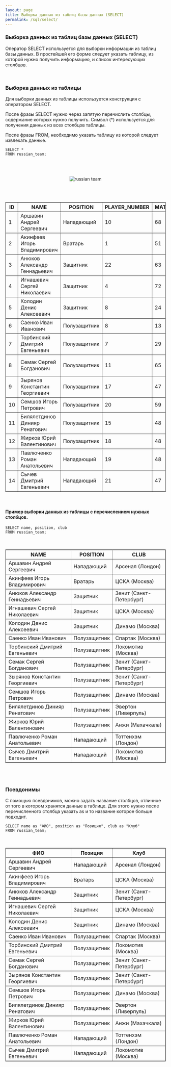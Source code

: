 ```yaml
---
layout: page
title: Выборка данных из таблиц базы данных (SELECT)
permalink: /sql/select/
---
```



### Выборка данных из таблиц базы данных (SELECT)


Оператор SELECT используется для выборки информации из таблиц базы данных. В простейшей его форме следует указать таблицу, из которой нужно получить информацию, и список интересующих столбцов.


<br/>
<h3>Выборка данных из таблицы</h3>


Для выборки данных из таблицы используется конструкция с оператором SELECT.



После фразы SELECT нужно через запятую перечислить столбцы, содержание которых нужно получить. Символ  (*) используется для получения данных из всех столбцов таблицы.


После фразы FROM, необходимо указать таблицу из которой следует извлекать данные.



    SELECT *
    FROM russian_team;

<br/><br/>


<div align="center">
<img src="/website/03-sql/04-select/russian-team.png" border="0" alt="russian team">
</div>


<br/><br/>

<TABLE BORDER="1">
<TR><TH>ID</TH><TH>NAME</TH><TH>POSITION</TH><TH>PLAYER_NUMBER</TH><TH>MATCHES</TH><TH>GOALS</TH><TH>CLUB</TH><TH>BIRTHDAY</TH></TR>
<TR><TD>1</TD><TD>&#1040;&#1088;&#1096;&#1072;&#1074;&#1080;&#1085; &#1040;&#1085;&#1076;&#1088;&#1077;&#1081; &#1057;&#1077;&#1088;&#1075;&#1077;&#1077;&#1074;&#1080;&#1095;</TD><TD>&#1053;&#1072;&#1087;&#1072;&#1076;&#1072;&#1102;&#1097;&#1080;&#1081;</TD><TD>10</TD><TD>68</TD><TD>16</TD><TD>&#1040;&#1088;&#1089;&#1077;&#1085;&#1072;&#1083; (&#1051;&#1086;&#1085;&#1076;&#1086;&#1085;)</TD><TD>29.05.1981</TD></TR>
<TR><TD>2</TD><TD>&#1040;&#1082;&#1080;&#1085;&#1092;&#1077;&#1077;&#1074; &#1048;&#1075;&#1086;&#1088;&#1100; &#1042;&#1083;&#1072;&#1076;&#1080;&#1084;&#1080;&#1088;&#1086;&#1074;&#1080;&#1095;</TD><TD>&#1042;&#1088;&#1072;&#1090;&#1072;&#1088;&#1100;</TD><TD>1</TD><TD>51</TD><TD>0</TD><TD>&#1062;&#1057;&#1050;&#1040; (&#1052;&#1086;&#1089;&#1082;&#1074;&#1072;)</TD><TD>08.04.1986</TD></TR>
<TR><TD>3</TD><TD>&#1040;&#1085;&#1102;&#1082;&#1086;&#1074; &#1040;&#1083;&#1077;&#1082;&#1089;&#1072;&#1085;&#1076;&#1088; &#1043;&#1077;&#1085;&#1085;&#1072;&#1076;&#1100;&#1077;&#1074;&#1080;&#1095;</TD><TD>&#1047;&#1072;&#1097;&#1080;&#1090;&#1085;&#1080;&#1082;</TD><TD>22</TD><TD>63</TD><TD>1</TD><TD>&#1047;&#1077;&#1085;&#1080;&#1090; (&#1057;&#1072;&#1085;&#1082;&#1090;-&#1055;&#1077;&#1090;&#1077;&#1088;&#1073;&#1091;&#1088;&#1075;)</TD><TD>28.09.1982</TD></TR>
<TR><TD>4</TD><TD>&#1048;&#1075;&#1085;&#1072;&#1096;&#1077;&#1074;&#1080;&#1095; &#1057;&#1077;&#1088;&#1075;&#1077;&#1081; &#1053;&#1080;&#1082;&#1086;&#1083;&#1072;&#1077;&#1074;&#1080;&#1095;</TD><TD>&#1047;&#1072;&#1097;&#1080;&#1090;&#1085;&#1080;&#1082;</TD><TD>4</TD><TD>72</TD><TD>5</TD><TD>&#1062;&#1057;&#1050;&#1040; (&#1052;&#1086;&#1089;&#1082;&#1074;&#1072;)</TD><TD>14.07.1979</TD></TR>
<TR><TD>5</TD><TD>&#1050;&#1086;&#1083;&#1086;&#1076;&#1080;&#1085; &#1044;&#1077;&#1085;&#1080;&#1089; &#1040;&#1083;&#1077;&#1082;&#1089;&#1077;&#1077;&#1074;&#1080;&#1095;</TD><TD>&#1047;&#1072;&#1097;&#1080;&#1090;&#1085;&#1080;&#1082;</TD><TD>8</TD><TD>24</TD><TD>0</TD><TD>&#1044;&#1080;&#1085;&#1072;&#1084;&#1086; (&#1052;&#1086;&#1089;&#1082;&#1074;&#1072;)</TD><TD>11.01.1982</TD></TR>
<TR><TD>6</TD><TD>&#1057;&#1072;&#1077;&#1085;&#1082;&#1086; &#1048;&#1074;&#1072;&#1085; &#1048;&#1074;&#1072;&#1085;&#1086;&#1074;&#1080;&#1095;</TD><TD>&#1055;&#1086;&#1083;&#1091;&#1079;&#1072;&#1097;&#1080;&#1090;&#1085;&#1080;&#1082;</TD><TD>8</TD><TD>13</TD><TD>9</TD><TD>&#1057;&#1087;&#1072;&#1088;&#1090;&#1072;&#1082; (&#1052;&#1086;&#1089;&#1082;&#1074;&#1072;)</TD><TD>17.10.1983</TD></TR>
<TR><TD>7</TD><TD>&#1058;&#1086;&#1088;&#1073;&#1080;&#1085;&#1089;&#1082;&#1080;&#1081; &#1044;&#1084;&#1080;&#1090;&#1088;&#1080;&#1081; &#1045;&#1074;&#1075;&#1077;&#1085;&#1100;&#1077;&#1074;&#1080;&#1095;</TD><TD>&#1055;&#1086;&#1083;&#1091;&#1079;&#1072;&#1097;&#1080;&#1090;&#1085;&#1080;&#1082;</TD><TD>7</TD><TD>29</TD><TD>2</TD><TD>&#1051;&#1086;&#1082;&#1086;&#1084;&#1086;&#1090;&#1080;&#1074; (&#1052;&#1086;&#1089;&#1082;&#1074;&#1072;)</TD><TD>28.04.1984</TD></TR>
<TR><TD>8</TD><TD>&#1057;&#1077;&#1084;&#1072;&#1082; &#1057;&#1077;&#1088;&#1075;&#1077;&#1081; &#1041;&#1086;&#1075;&#1076;&#1072;&#1085;&#1086;&#1074;&#1080;&#1095;</TD><TD>&#1055;&#1086;&#1083;&#1091;&#1079;&#1072;&#1097;&#1080;&#1090;&#1085;&#1080;&#1082;</TD><TD>11</TD><TD>65</TD><TD>4</TD><TD>&#1047;&#1077;&#1085;&#1080;&#1090; (&#1057;&#1072;&#1085;&#1082;&#1090;-&#1055;&#1077;&#1090;&#1077;&#1088;&#1073;&#1091;&#1088;&#1075;)</TD><TD>27.02.1976</TD></TR>
<TR><TD>9</TD><TD>&#1047;&#1099;&#1088;&#1103;&#1085;&#1086;&#1074; &#1050;&#1086;&#1085;&#1089;&#1090;&#1072;&#1085;&#1090;&#1080;&#1085; &#1043;&#1077;&#1086;&#1088;&#1075;&#1080;&#1077;&#1074;&#1080;&#1095;</TD><TD>&#1055;&#1086;&#1083;&#1091;&#1079;&#1072;&#1097;&#1080;&#1090;&#1085;&#1080;&#1082;</TD><TD>17</TD><TD>47</TD><TD>7</TD><TD>&#1047;&#1077;&#1085;&#1080;&#1090; (&#1057;&#1072;&#1085;&#1082;&#1090;-&#1055;&#1077;&#1090;&#1077;&#1088;&#1073;&#1091;&#1088;&#1075;)</TD><TD>05.10.1977</TD></TR>
<TR><TD>10</TD><TD>&#1057;&#1077;&#1084;&#1096;&#1086;&#1074; &#1048;&#1075;&#1086;&#1088;&#1100; &#1055;&#1077;&#1090;&#1088;&#1086;&#1074;&#1080;&#1095;</TD><TD>&#1055;&#1086;&#1083;&#1091;&#1079;&#1072;&#1097;&#1080;&#1090;&#1085;&#1080;&#1082;</TD><TD>20</TD><TD>59</TD><TD>3</TD><TD>&#1044;&#1080;&#1085;&#1072;&#1084;&#1086; (&#1052;&#1086;&#1089;&#1082;&#1074;&#1072;)</TD><TD>06.04.1978</TD></TR>
<TR><TD>11</TD><TD>&#1041;&#1080;&#1083;&#1103;&#1083;&#1077;&#1090;&#1076;&#1080;&#1085;&#1086;&#1074; &#1044;&#1080;&#1085;&#1080;&#1103;&#1088; &#1056;&#1077;&#1085;&#1072;&#1090;&#1086;&#1074;&#1080;&#1095;</TD><TD>&#1055;&#1086;&#1083;&#1091;&#1079;&#1072;&#1097;&#1080;&#1090;&#1085;&#1080;&#1082;</TD><TD>15</TD><TD>48</TD><TD>6</TD><TD>&#1069;&#1074;&#1077;&#1088;&#1090;&#1086;&#1085; (&#1051;&#1080;&#1074;&#1077;&#1088;&#1087;&#1091;&#1083;&#1100;)</TD><TD>27.02.1985</TD></TR>
<TR><TD>12</TD><TD>&#1046;&#1080;&#1088;&#1082;&#1086;&#1074; &#1070;&#1088;&#1080;&#1081; &#1042;&#1072;&#1083;&#1077;&#1085;&#1090;&#1080;&#1085;&#1086;&#1074;&#1080;&#1095;</TD><TD>&#1055;&#1086;&#1083;&#1091;&#1079;&#1072;&#1097;&#1080;&#1090;&#1085;&#1080;&#1082;</TD><TD>18</TD><TD>48</TD><TD>0</TD><TD>&#1040;&#1085;&#1078;&#1080; (&#1052;&#1072;&#1093;&#1072;&#1095;&#1082;&#1072;&#1083;&#1072;)</TD><TD>20.08.1983</TD></TR>
<TR><TD>13</TD><TD>&#1055;&#1072;&#1074;&#1083;&#1102;&#1095;&#1077;&#1085;&#1082;&#1086; &#1056;&#1086;&#1084;&#1072;&#1085; &#1040;&#1085;&#1072;&#1090;&#1086;&#1083;&#1100;&#1077;&#1074;&#1080;&#1095;</TD><TD>&#1053;&#1072;&#1087;&#1072;&#1076;&#1072;&#1102;&#1097;&#1080;&#1081;</TD><TD>19</TD><TD>48</TD><TD>20</TD><TD>&#1058;&#1086;&#1090;&#1090;&#1077;&#1085;&#1093;&#1101;&#1084; (&#1051;&#1086;&#1085;&#1076;&#1086;&#1085;)</TD><TD>15.12.1981</TD></TR>
<TR><TD>14</TD><TD>&#1057;&#1099;&#1095;&#1077;&#1074; &#1044;&#1084;&#1080;&#1090;&#1088;&#1080;&#1081; &#1045;&#1074;&#1075;&#1077;&#1085;&#1100;&#1077;&#1074;&#1080;&#1095;</TD><TD>&#1053;&#1072;&#1087;&#1072;&#1076;&#1072;&#1102;&#1097;&#1080;&#1081;</TD><TD>21</TD><TD>47</TD><TD>14</TD><TD>&#1051;&#1086;&#1082;&#1086;&#1084;&#1086;&#1090;&#1080;&#1074; (&#1052;&#1086;&#1089;&#1082;&#1074;&#1072;)</TD><TD>26.10.1983</TD></TR>
</TABLE>

<br/>

#### Пример выборки данных из таблицы с перечислением нужных столбцов.


    SELECT name, position, club
    FROM russian_team;

<br/>

<TABLE BORDER="1">
<TR><TH>NAME</TH><TH>POSITION</TH><TH>CLUB</TH></TR>
<TR><TD>&#1040;&#1088;&#1096;&#1072;&#1074;&#1080;&#1085; &#1040;&#1085;&#1076;&#1088;&#1077;&#1081; &#1057;&#1077;&#1088;&#1075;&#1077;&#1077;&#1074;&#1080;&#1095;</TD><TD>&#1053;&#1072;&#1087;&#1072;&#1076;&#1072;&#1102;&#1097;&#1080;&#1081;</TD><TD>&#1040;&#1088;&#1089;&#1077;&#1085;&#1072;&#1083; (&#1051;&#1086;&#1085;&#1076;&#1086;&#1085;)</TD></TR>
<TR><TD>&#1040;&#1082;&#1080;&#1085;&#1092;&#1077;&#1077;&#1074; &#1048;&#1075;&#1086;&#1088;&#1100; &#1042;&#1083;&#1072;&#1076;&#1080;&#1084;&#1080;&#1088;&#1086;&#1074;&#1080;&#1095;</TD><TD>&#1042;&#1088;&#1072;&#1090;&#1072;&#1088;&#1100;</TD><TD>&#1062;&#1057;&#1050;&#1040; (&#1052;&#1086;&#1089;&#1082;&#1074;&#1072;)</TD></TR>
<TR><TD>&#1040;&#1085;&#1102;&#1082;&#1086;&#1074; &#1040;&#1083;&#1077;&#1082;&#1089;&#1072;&#1085;&#1076;&#1088; &#1043;&#1077;&#1085;&#1085;&#1072;&#1076;&#1100;&#1077;&#1074;&#1080;&#1095;</TD><TD>&#1047;&#1072;&#1097;&#1080;&#1090;&#1085;&#1080;&#1082;</TD><TD>&#1047;&#1077;&#1085;&#1080;&#1090; (&#1057;&#1072;&#1085;&#1082;&#1090;-&#1055;&#1077;&#1090;&#1077;&#1088;&#1073;&#1091;&#1088;&#1075;)</TD></TR>
<TR><TD>&#1048;&#1075;&#1085;&#1072;&#1096;&#1077;&#1074;&#1080;&#1095; &#1057;&#1077;&#1088;&#1075;&#1077;&#1081; &#1053;&#1080;&#1082;&#1086;&#1083;&#1072;&#1077;&#1074;&#1080;&#1095;</TD><TD>&#1047;&#1072;&#1097;&#1080;&#1090;&#1085;&#1080;&#1082;</TD><TD>&#1062;&#1057;&#1050;&#1040; (&#1052;&#1086;&#1089;&#1082;&#1074;&#1072;)</TD></TR>
<TR><TD>&#1050;&#1086;&#1083;&#1086;&#1076;&#1080;&#1085; &#1044;&#1077;&#1085;&#1080;&#1089; &#1040;&#1083;&#1077;&#1082;&#1089;&#1077;&#1077;&#1074;&#1080;&#1095;</TD><TD>&#1047;&#1072;&#1097;&#1080;&#1090;&#1085;&#1080;&#1082;</TD><TD>&#1044;&#1080;&#1085;&#1072;&#1084;&#1086; (&#1052;&#1086;&#1089;&#1082;&#1074;&#1072;)</TD></TR>
<TR><TD>&#1057;&#1072;&#1077;&#1085;&#1082;&#1086; &#1048;&#1074;&#1072;&#1085; &#1048;&#1074;&#1072;&#1085;&#1086;&#1074;&#1080;&#1095;</TD><TD>&#1055;&#1086;&#1083;&#1091;&#1079;&#1072;&#1097;&#1080;&#1090;&#1085;&#1080;&#1082;</TD><TD>&#1057;&#1087;&#1072;&#1088;&#1090;&#1072;&#1082; (&#1052;&#1086;&#1089;&#1082;&#1074;&#1072;)</TD></TR>
<TR><TD>&#1058;&#1086;&#1088;&#1073;&#1080;&#1085;&#1089;&#1082;&#1080;&#1081; &#1044;&#1084;&#1080;&#1090;&#1088;&#1080;&#1081; &#1045;&#1074;&#1075;&#1077;&#1085;&#1100;&#1077;&#1074;&#1080;&#1095;</TD><TD>&#1055;&#1086;&#1083;&#1091;&#1079;&#1072;&#1097;&#1080;&#1090;&#1085;&#1080;&#1082;</TD><TD>&#1051;&#1086;&#1082;&#1086;&#1084;&#1086;&#1090;&#1080;&#1074; (&#1052;&#1086;&#1089;&#1082;&#1074;&#1072;)</TD></TR>
<TR><TD>&#1057;&#1077;&#1084;&#1072;&#1082; &#1057;&#1077;&#1088;&#1075;&#1077;&#1081; &#1041;&#1086;&#1075;&#1076;&#1072;&#1085;&#1086;&#1074;&#1080;&#1095;</TD><TD>&#1055;&#1086;&#1083;&#1091;&#1079;&#1072;&#1097;&#1080;&#1090;&#1085;&#1080;&#1082;</TD><TD>&#1047;&#1077;&#1085;&#1080;&#1090; (&#1057;&#1072;&#1085;&#1082;&#1090;-&#1055;&#1077;&#1090;&#1077;&#1088;&#1073;&#1091;&#1088;&#1075;)</TD></TR>
<TR><TD>&#1047;&#1099;&#1088;&#1103;&#1085;&#1086;&#1074; &#1050;&#1086;&#1085;&#1089;&#1090;&#1072;&#1085;&#1090;&#1080;&#1085; &#1043;&#1077;&#1086;&#1088;&#1075;&#1080;&#1077;&#1074;&#1080;&#1095;</TD><TD>&#1055;&#1086;&#1083;&#1091;&#1079;&#1072;&#1097;&#1080;&#1090;&#1085;&#1080;&#1082;</TD><TD>&#1047;&#1077;&#1085;&#1080;&#1090; (&#1057;&#1072;&#1085;&#1082;&#1090;-&#1055;&#1077;&#1090;&#1077;&#1088;&#1073;&#1091;&#1088;&#1075;)</TD></TR>
<TR><TD>&#1057;&#1077;&#1084;&#1096;&#1086;&#1074; &#1048;&#1075;&#1086;&#1088;&#1100; &#1055;&#1077;&#1090;&#1088;&#1086;&#1074;&#1080;&#1095;</TD><TD>&#1055;&#1086;&#1083;&#1091;&#1079;&#1072;&#1097;&#1080;&#1090;&#1085;&#1080;&#1082;</TD><TD>&#1044;&#1080;&#1085;&#1072;&#1084;&#1086; (&#1052;&#1086;&#1089;&#1082;&#1074;&#1072;)</TD></TR>
<TR><TD>&#1041;&#1080;&#1083;&#1103;&#1083;&#1077;&#1090;&#1076;&#1080;&#1085;&#1086;&#1074; &#1044;&#1080;&#1085;&#1080;&#1103;&#1088; &#1056;&#1077;&#1085;&#1072;&#1090;&#1086;&#1074;&#1080;&#1095;</TD><TD>&#1055;&#1086;&#1083;&#1091;&#1079;&#1072;&#1097;&#1080;&#1090;&#1085;&#1080;&#1082;</TD><TD>&#1069;&#1074;&#1077;&#1088;&#1090;&#1086;&#1085; (&#1051;&#1080;&#1074;&#1077;&#1088;&#1087;&#1091;&#1083;&#1100;)</TD></TR>
<TR><TD>&#1046;&#1080;&#1088;&#1082;&#1086;&#1074; &#1070;&#1088;&#1080;&#1081; &#1042;&#1072;&#1083;&#1077;&#1085;&#1090;&#1080;&#1085;&#1086;&#1074;&#1080;&#1095;</TD><TD>&#1055;&#1086;&#1083;&#1091;&#1079;&#1072;&#1097;&#1080;&#1090;&#1085;&#1080;&#1082;</TD><TD>&#1040;&#1085;&#1078;&#1080; (&#1052;&#1072;&#1093;&#1072;&#1095;&#1082;&#1072;&#1083;&#1072;)</TD></TR>
<TR><TD>&#1055;&#1072;&#1074;&#1083;&#1102;&#1095;&#1077;&#1085;&#1082;&#1086; &#1056;&#1086;&#1084;&#1072;&#1085; &#1040;&#1085;&#1072;&#1090;&#1086;&#1083;&#1100;&#1077;&#1074;&#1080;&#1095;</TD><TD>&#1053;&#1072;&#1087;&#1072;&#1076;&#1072;&#1102;&#1097;&#1080;&#1081;</TD><TD>&#1058;&#1086;&#1090;&#1090;&#1077;&#1085;&#1093;&#1101;&#1084; (&#1051;&#1086;&#1085;&#1076;&#1086;&#1085;)</TD></TR>
<TR><TD>&#1057;&#1099;&#1095;&#1077;&#1074; &#1044;&#1084;&#1080;&#1090;&#1088;&#1080;&#1081; &#1045;&#1074;&#1075;&#1077;&#1085;&#1100;&#1077;&#1074;&#1080;&#1095;</TD><TD>&#1053;&#1072;&#1087;&#1072;&#1076;&#1072;&#1102;&#1097;&#1080;&#1081;</TD><TD>&#1051;&#1086;&#1082;&#1086;&#1084;&#1086;&#1090;&#1080;&#1074; (&#1052;&#1086;&#1089;&#1082;&#1074;&#1072;)</TD></TR>
</TABLE>


<br/><br/>

<h3>Псевдонимы</h3>


С помощью псевдонимов, можно задать название столбцов, отличное от того в котором хранятся данные в таблице. Для этого нужно после перечисленного столбца указать as и то название которое больше подходит.


    SELECT name as "ФИО", position as "Позиция", club as "Клуб"
    FROM russian_team;


<br/>


<TABLE BORDER="1">
<TR><TH>&#1060;&#1048;&#1054;</TH><TH>&#1055;&#1086;&#1079;&#1080;&#1094;&#1080;&#1103;</TH><TH>&#1050;&#1083;&#1091;&#1073;</TH></TR>
<TR><TD>&#1040;&#1088;&#1096;&#1072;&#1074;&#1080;&#1085; &#1040;&#1085;&#1076;&#1088;&#1077;&#1081; &#1057;&#1077;&#1088;&#1075;&#1077;&#1077;&#1074;&#1080;&#1095;</TD><TD>&#1053;&#1072;&#1087;&#1072;&#1076;&#1072;&#1102;&#1097;&#1080;&#1081;</TD><TD>&#1040;&#1088;&#1089;&#1077;&#1085;&#1072;&#1083; (&#1051;&#1086;&#1085;&#1076;&#1086;&#1085;)</TD></TR>
<TR><TD>&#1040;&#1082;&#1080;&#1085;&#1092;&#1077;&#1077;&#1074; &#1048;&#1075;&#1086;&#1088;&#1100; &#1042;&#1083;&#1072;&#1076;&#1080;&#1084;&#1080;&#1088;&#1086;&#1074;&#1080;&#1095;</TD><TD>&#1042;&#1088;&#1072;&#1090;&#1072;&#1088;&#1100;</TD><TD>&#1062;&#1057;&#1050;&#1040; (&#1052;&#1086;&#1089;&#1082;&#1074;&#1072;)</TD></TR>
<TR><TD>&#1040;&#1085;&#1102;&#1082;&#1086;&#1074; &#1040;&#1083;&#1077;&#1082;&#1089;&#1072;&#1085;&#1076;&#1088; &#1043;&#1077;&#1085;&#1085;&#1072;&#1076;&#1100;&#1077;&#1074;&#1080;&#1095;</TD><TD>&#1047;&#1072;&#1097;&#1080;&#1090;&#1085;&#1080;&#1082;</TD><TD>&#1047;&#1077;&#1085;&#1080;&#1090; (&#1057;&#1072;&#1085;&#1082;&#1090;-&#1055;&#1077;&#1090;&#1077;&#1088;&#1073;&#1091;&#1088;&#1075;)</TD></TR>
<TR><TD>&#1048;&#1075;&#1085;&#1072;&#1096;&#1077;&#1074;&#1080;&#1095; &#1057;&#1077;&#1088;&#1075;&#1077;&#1081; &#1053;&#1080;&#1082;&#1086;&#1083;&#1072;&#1077;&#1074;&#1080;&#1095;</TD><TD>&#1047;&#1072;&#1097;&#1080;&#1090;&#1085;&#1080;&#1082;</TD><TD>&#1062;&#1057;&#1050;&#1040; (&#1052;&#1086;&#1089;&#1082;&#1074;&#1072;)</TD></TR>
<TR><TD>&#1050;&#1086;&#1083;&#1086;&#1076;&#1080;&#1085; &#1044;&#1077;&#1085;&#1080;&#1089; &#1040;&#1083;&#1077;&#1082;&#1089;&#1077;&#1077;&#1074;&#1080;&#1095;</TD><TD>&#1047;&#1072;&#1097;&#1080;&#1090;&#1085;&#1080;&#1082;</TD><TD>&#1044;&#1080;&#1085;&#1072;&#1084;&#1086; (&#1052;&#1086;&#1089;&#1082;&#1074;&#1072;)</TD></TR>
<TR><TD>&#1057;&#1072;&#1077;&#1085;&#1082;&#1086; &#1048;&#1074;&#1072;&#1085; &#1048;&#1074;&#1072;&#1085;&#1086;&#1074;&#1080;&#1095;</TD><TD>&#1055;&#1086;&#1083;&#1091;&#1079;&#1072;&#1097;&#1080;&#1090;&#1085;&#1080;&#1082;</TD><TD>&#1057;&#1087;&#1072;&#1088;&#1090;&#1072;&#1082; (&#1052;&#1086;&#1089;&#1082;&#1074;&#1072;)</TD></TR>
<TR><TD>&#1058;&#1086;&#1088;&#1073;&#1080;&#1085;&#1089;&#1082;&#1080;&#1081; &#1044;&#1084;&#1080;&#1090;&#1088;&#1080;&#1081; &#1045;&#1074;&#1075;&#1077;&#1085;&#1100;&#1077;&#1074;&#1080;&#1095;</TD><TD>&#1055;&#1086;&#1083;&#1091;&#1079;&#1072;&#1097;&#1080;&#1090;&#1085;&#1080;&#1082;</TD><TD>&#1051;&#1086;&#1082;&#1086;&#1084;&#1086;&#1090;&#1080;&#1074; (&#1052;&#1086;&#1089;&#1082;&#1074;&#1072;)</TD></TR>
<TR><TD>&#1057;&#1077;&#1084;&#1072;&#1082; &#1057;&#1077;&#1088;&#1075;&#1077;&#1081; &#1041;&#1086;&#1075;&#1076;&#1072;&#1085;&#1086;&#1074;&#1080;&#1095;</TD><TD>&#1055;&#1086;&#1083;&#1091;&#1079;&#1072;&#1097;&#1080;&#1090;&#1085;&#1080;&#1082;</TD><TD>&#1047;&#1077;&#1085;&#1080;&#1090; (&#1057;&#1072;&#1085;&#1082;&#1090;-&#1055;&#1077;&#1090;&#1077;&#1088;&#1073;&#1091;&#1088;&#1075;)</TD></TR>
<TR><TD>&#1047;&#1099;&#1088;&#1103;&#1085;&#1086;&#1074; &#1050;&#1086;&#1085;&#1089;&#1090;&#1072;&#1085;&#1090;&#1080;&#1085; &#1043;&#1077;&#1086;&#1088;&#1075;&#1080;&#1077;&#1074;&#1080;&#1095;</TD><TD>&#1055;&#1086;&#1083;&#1091;&#1079;&#1072;&#1097;&#1080;&#1090;&#1085;&#1080;&#1082;</TD><TD>&#1047;&#1077;&#1085;&#1080;&#1090; (&#1057;&#1072;&#1085;&#1082;&#1090;-&#1055;&#1077;&#1090;&#1077;&#1088;&#1073;&#1091;&#1088;&#1075;)</TD></TR>
<TR><TD>&#1057;&#1077;&#1084;&#1096;&#1086;&#1074; &#1048;&#1075;&#1086;&#1088;&#1100; &#1055;&#1077;&#1090;&#1088;&#1086;&#1074;&#1080;&#1095;</TD><TD>&#1055;&#1086;&#1083;&#1091;&#1079;&#1072;&#1097;&#1080;&#1090;&#1085;&#1080;&#1082;</TD><TD>&#1044;&#1080;&#1085;&#1072;&#1084;&#1086; (&#1052;&#1086;&#1089;&#1082;&#1074;&#1072;)</TD></TR>
<TR><TD>&#1041;&#1080;&#1083;&#1103;&#1083;&#1077;&#1090;&#1076;&#1080;&#1085;&#1086;&#1074; &#1044;&#1080;&#1085;&#1080;&#1103;&#1088; &#1056;&#1077;&#1085;&#1072;&#1090;&#1086;&#1074;&#1080;&#1095;</TD><TD>&#1055;&#1086;&#1083;&#1091;&#1079;&#1072;&#1097;&#1080;&#1090;&#1085;&#1080;&#1082;</TD><TD>&#1069;&#1074;&#1077;&#1088;&#1090;&#1086;&#1085; (&#1051;&#1080;&#1074;&#1077;&#1088;&#1087;&#1091;&#1083;&#1100;)</TD></TR>
<TR><TD>&#1046;&#1080;&#1088;&#1082;&#1086;&#1074; &#1070;&#1088;&#1080;&#1081; &#1042;&#1072;&#1083;&#1077;&#1085;&#1090;&#1080;&#1085;&#1086;&#1074;&#1080;&#1095;</TD><TD>&#1055;&#1086;&#1083;&#1091;&#1079;&#1072;&#1097;&#1080;&#1090;&#1085;&#1080;&#1082;</TD><TD>&#1040;&#1085;&#1078;&#1080; (&#1052;&#1072;&#1093;&#1072;&#1095;&#1082;&#1072;&#1083;&#1072;)</TD></TR>
<TR><TD>&#1055;&#1072;&#1074;&#1083;&#1102;&#1095;&#1077;&#1085;&#1082;&#1086; &#1056;&#1086;&#1084;&#1072;&#1085; &#1040;&#1085;&#1072;&#1090;&#1086;&#1083;&#1100;&#1077;&#1074;&#1080;&#1095;</TD><TD>&#1053;&#1072;&#1087;&#1072;&#1076;&#1072;&#1102;&#1097;&#1080;&#1081;</TD><TD>&#1058;&#1086;&#1090;&#1090;&#1077;&#1085;&#1093;&#1101;&#1084; (&#1051;&#1086;&#1085;&#1076;&#1086;&#1085;)</TD></TR>
<TR><TD>&#1057;&#1099;&#1095;&#1077;&#1074; &#1044;&#1084;&#1080;&#1090;&#1088;&#1080;&#1081; &#1045;&#1074;&#1075;&#1077;&#1085;&#1100;&#1077;&#1074;&#1080;&#1095;</TD><TD>&#1053;&#1072;&#1087;&#1072;&#1076;&#1072;&#1102;&#1097;&#1080;&#1081;</TD><TD>&#1051;&#1086;&#1082;&#1086;&#1084;&#1086;&#1090;&#1080;&#1074; (&#1052;&#1086;&#1089;&#1082;&#1074;&#1072;)</TD></TR>
</TABLE>
